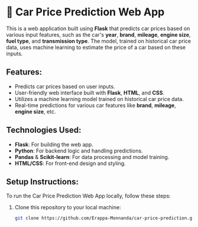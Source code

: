 # 🚗 Car Price Prediction Web App

This is a web application built using **Flask** that predicts car prices based on various input features, such as the car's **year**, **brand**, **mileage**, **engine size**, **fuel type**, and **transmission type**. The model, trained on historical car price data, uses machine learning to estimate the price of a car based on these inputs.

## Features:
- Predicts car prices based on user inputs.
- User-friendly web interface built with **Flask**, **HTML**, and **CSS**.
- Utilizes a machine learning model trained on historical car price data.
- Real-time predictions for various car features like **brand**, **mileage**, **engine size**, etc.

## Technologies Used:
- **Flask**: For building the web app.
- **Python**: For backend logic and handling predictions.
- **Pandas** & **Scikit-learn**: For data processing and model training.
- **HTML/CSS**: For front-end design and styling.

## Setup Instructions:

To run the Car Price Prediction Web App locally, follow these steps:

1. Clone this repository to your local machine:
   ```bash
   git clone https://github.com/Erappa-Monnanda/car-price-prediction.git
